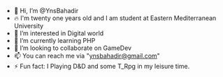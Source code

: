 - 👋 Hi, I’m @YnsBahadir
- 🔥 I'm twenty one years old and I am student at Eastern Mediterranean University
- 👀 I’m interested in Digital world
- 🌱 I’m currently learning PHP
- 💞️ I’m looking to collaborate on GameDev
- 📫 You can reach me via "ynsbahadir@gmail.com"
- ⚡ Fun fact: I Playing D&D and some T_Rpg in my leisure time.
